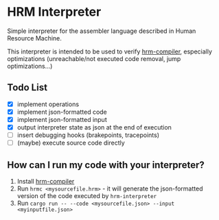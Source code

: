 HRM Interpreter
===============

Simple interpreter for the assembler language described in Human Resource Machine.

This interpreter is intended to be used to verify [hrm-compiler](https://github.com/alfateam123/hrm-compiler),
especially optimizations (unreachable/not executed code removal, jump optimizations...)

## Todo List

* [x] implement operations
* [x] implement json-formatted code
* [x] implement json-formatted input
* [x] output interpreter state as json at the end of execution
* [ ] insert debugging hooks (brakepoints, tracepoints)
* [ ] (maybe) execute source code directly

## How can I run my code with your interpreter?

1. Install [hrm-compiler](https://github.com/alfateam123/hrm-compiler)
2. Run `hrmc <mysourcefile.hrm>` - it will generate the json-formatted version of the code executed by `hrm-interpreter`
3. Run `cargo run -- --code <mysourcefile.json> --input <myinputfile.json>`
